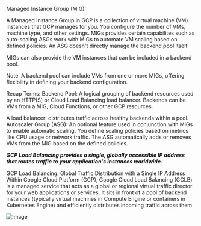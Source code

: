 Managed Instance Group (MIG):

A Managed Instance Group in GCP is a collection of virtual machine (VM) instances that GCP manages for you.
You configure the number of VMs, machine type, and other settings.
MIGs provides certain capabilites such as auto-scaling
ASGs work with MIGs to automate VM scaling based on defined policies. An ASG doesn't directly manage the backend pool itself.

MIGs can also provide the VM instances that can be included in a backend pool.

Note: A backend pool can include VMs from one or more MIGs, offering flexibility in defining your backend configuration.

Recap Terms: 
Backend Pool: A logical grouping of backend resources used by an HTTP(S) or Cloud Load Balancing load balancer.
Backends can be VMs from a MIG, Cloud Functions, or other GCP resources.

A load balancer: distributes traffic across healthy backends within a pool.
Autoscaler Group (ASG): An optional feature used in conjunction with MIGs to enable automatic scaling.
You define scaling policies based on metrics like CPU usage or network traffic.
The ASG automatically adds or removes VMs from the MIG based on the defined policies.

***GCP Load Balancing provides a single, globally accessible IP address that routes traffic to your application's instances worldwide.***

GCP Load Balancing: Global Traffic Distribution with a Single IP Address
Within Google Cloud Platform (GCP), Google Cloud Load Balancing (GCLB) is a managed service that acts as a global or regional virtual traffic director 
for your web applications or services. It sits in front of a pool of backend instances (typically virtual machines in Compute Engine or containers in 
Kubernetes Engine) and efficiently distributes incoming traffic across them.





![image](https://github.com/mindmotivate/GCP_private/assets/130941970/68850e6d-19aa-452a-ac32-1d6f26c0c51c)


